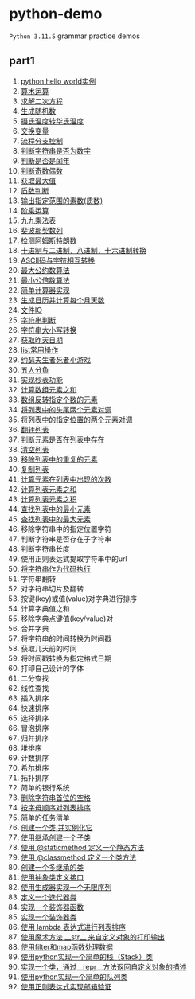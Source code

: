 # python-demo

`Python 3.11.5` grammar practice demos

## part1

1. [python hello world实例](https://github.com/bigredcapss/python-demo/part1/blob/main/helloworld.py)
2. [算术运算](https://github.com/bigredcapss/python-demo/blob/main/part1/test_operations.py)
3. [求解二次方程](https://github.com/bigredcapss/python-demo/blob/main/part1/quadratic_solver.py)
4. [生成随机数](https://github.com/bigredcapss/python-demo/blob/main/part1/test_random.py)
5. [摄氏温度转华氏温度](https://github.com/bigredcapss/python-demo/blob/main/part1/temperature_convert.py)
6. [交换变量](https://github.com/bigredcapss/python-demo/blob/main/part1/test_swap_var.py)
7. [流程分支控制](https://github.com/bigredcapss/python-demo/blob/main/part1/test_process_branch.py)
8. [判断字符串是否为数字](https://github.com/bigredcapss/python-demo/blob/main/part1/test_is_number.py)
9. [判断是否是闰年](https://github.com/bigredcapss/python-demo/blob/main/part1/test_leap_year.py)
10. [判断奇数偶数](https://github.com/bigredcapss/python-demo/blob/main/part1/test_odd_even.py)
11. [获取最大值](https://github.com/bigredcapss/python-demo/blob/main/part1/test_max.py)
12. [质数判断](https://github.com/bigredcapss/python-demo/blob/main/part1/test_prime.py)
13. [输出指定范围的素数(质数)](https://github.com/bigredcapss/python-demo/blob/main/part1/test_output_range_number.py)
14. [阶乘运算](https://github.com/bigredcapss/python-demo/blob/main/part1/test_factorial.py)
15. [九九乘法表](https://github.com/bigredcapss/python-demo/blob/main/part1/test_multiplication-table.py)
16. [斐波那契数列](https://github.com/bigredcapss/python-demo/blob/main/part1/test_fibonacci_sequence.py)
17. [检测阿姆斯特朗数](https://github.com/bigredcapss/python-demo/blob/main/part1/test_armstrong_number.py)
18. [十进制与二进制，八进制，十六进制转换](https://github.com/bigredcapss/python-demo/blob/main/part1/test_number_system.py)
19. [ASCII码与字符相互转换](https://github.com/bigredcapss/python-demo/blob/main/part1/test_ascii.py)
20. [最大公约数算法](https://github.com/bigredcapss/python-demo/blob/main/part1/test_hcf.py)
21. [最小公倍数算法](https://github.com/bigredcapss/python-demo/blob/main/part1/test_lcm.py)
22. [简单计算器实现](https://github.com/bigredcapss/python-demo/blob/main/part1/test_calculator.py)
23. [生成日历并计算每个月天数](https://github.com/bigredcapss/python-demo/blob/main/part1/test_calendar.py)
24. [文件IO](https://github.com/bigredcapss/python-demo/blob/main/part1/test_file_io.py)
25. [字符串判断](https://github.com/bigredcapss/python-demo/blob/main/part1/test_str.py)
26. [字符串大小写转换](https://github.com/bigredcapss/python-demo/blob/main/part1/test_str_convert.py)
27. [获取昨天日期](https://github.com/bigredcapss/python-demo/blob/main/part1/test_datetime.py)
28. [list常用操作](https://github.com/bigredcapss/python-demo/blob/main/part1/test_list.py)
29. [约瑟夫生者死者小游戏](https://github.com/bigredcapss/python-demo/blob/main/part1/test_joseph.py)
30. [五人分鱼](https://github.com/bigredcapss/python-demo/blob/main/part1/test_fish.py)
31. [实现秒表功能](https://github.com/bigredcapss/python-demo/blob/main/part1/test_time.py)
32. [计算数组元素之和](https://github.com/bigredcapss/python-demo/blob/main/part1/test_sum_array.py)
33. [数组反转指定个数的元素](https://github.com/bigredcapss/python-demo/blob/main/part1/test_reverse_array.py)
34. [将列表中的头尾两个元素对调](https://github.com/bigredcapss/python-demo/blob/main/part1/test_swap_head_tail.py)
35. [将列表中的指定位置的两个元素对调](https://github.com/bigredcapss/python-demo/blob/main/part1/test_swap_element.py)
36. [翻转列表](https://github.com/bigredcapss/python-demo/blob/main/part1/test_reverse_list.py)
37. [判断元素是否在列表中存在](https://github.com/bigredcapss/python-demo/blob/main/part1/test_element_in_list.py)
38. [清空列表](https://github.com/bigredcapss/python-demo/blob/main/part1/test_clean_list.py)
39. [移除列表中的重复的元素](https://github.com/bigredcapss/python-demo/blob/main/part1/test_remove_distinct.py)
40. [复制列表](https://github.com/bigredcapss/python-demo/blob/main/part1/test_copy_list.py)
41. [计算元素在列表中出现的次数](https://github.com/bigredcapss/python-demo/blob/main/part1/test_element_count.py)
42. [计算列表元素之和](https://github.com/bigredcapss/python-demo/blob/main/part1/test_list_element_sum.py)
43. [计算列表元素之积](https://github.com/bigredcapss/python-demo/blob/main/part1/test_list_element_multi.py)
44. [查找列表中的最小元素](https://github.com/bigredcapss/python-demo/blob/main/part1/test_list_min_element.py)
45. [查找列表中的最大元素](https://github.com/bigredcapss/python-demo/blob/main/part1/test_list_max_element.py)
46. 移除字符串中的指定位置字符
47. 判断字符串是否存在子字符串
48. 判断字符串长度
49. 使用正则表达式提取字符串中的url
50. [将字符串作为代码执行](https://github.com/bigredcapss/python-demo/blob/main/part1/test_exec.py)
51. 字符串翻转
52. 对字符串切片及翻转
53. 按键(key)或值(value)对字典进行排序
54. 计算字典值之和[](https://)
55. 移除字典点键值(key/value)对
56. 合并字典
57. 将字符串的时间转换为时间戳
58. 获取几天前的时间
59. 将时间戳转换为指定格式日期
60. 打印自己设计的字体
61. 二分查找
62. 线性查找
63. 插入排序
64. 快速排序
65. 选择排序
66. 冒泡排序
67. 归并排序
68. 堆排序
69. 计数排序
70. 希尔排序
71. 拓扑排序
72. 简单的银行系统
73. [删除字符串首位的空格](https://github.com/bigredcapss/python-demo/blob/main/part1/test_strip.py)
74. [按字母顺序对列表排序](https://github.com/bigredcapss/python-demo/blob/main/part1/test_sort.py)
75. 简单的任务清单
76. [创建一个类,并实例化它](https://github.com/bigredcapss/python-demo/blob/main/part1/test_class_init.py)
77. [使用继承创建一个子类](https://github.com/bigredcapss/python-demo/blob/main/part1/test_class_extend.py)
78. [使用 @staticmethod 定义一个静态方法](https://github.com/bigredcapss/python-demo/blob/main/part1/test_static_method.py)
79. [使用 @classmethod 定义一个类方法](https://github.com/bigredcapss/python-demo/blob/main/part1/test_class_method.py)
80. [创建一个多继承的类](https://github.com/bigredcapss/python-demo/blob/main/part1/test_multi_extend.py)
81. [使用抽象类定义接口](https://github.com/bigredcapss/python-demo/blob/main/part1/test_abstract_class.py)
82. [使用生成器实现一个无限序列](https://github.com/bigredcapss/python-demo/blob/main/part1/test_infinite_sequence.py)
83. [定义一个迭代器类](https://github.com/bigredcapss/python-demo/blob/main/test_iter_class.py)
84. [实现一个装饰器函数](https://github.com/bigredcapss/python-demo/blob/main/test_decorator_function.py)
85. [实现一个装饰器类](https://github.com/bigredcapss/python-demo/blob/main/test_decorator_class.py)
86. [使用 lambda 表达式进行列表排序](https://github.com/bigredcapss/python-demo/blob/main/part1/test_lambda.py)
87. [使用魔术方法 \_\_str\_\_ 来自定义对象的打印输出](https://github.com/bigredcapss/python-demo/blob/main/part1/test_tostring.py)
88. [使用filter和map函数处理数据](https://github.com/bigredcapss/python-demo/blob/main/part1/test_filter_map.py)
89. [使用python实现一个简单的栈（Stack）类](https://github.com/bigredcapss/python-demo/blob/main/part1/test_stack.py)
90. [实现一个类，通过__repr__方法返回自定义对象的描述](https://github.com/bigredcapss/python-demo/blob/main/part1/test_repr.py)
91. [使用python实现一个简单的队列类](https://github.com/bigredcapss/python-demo/blob/main/part1/test_queue.py)
92. [使用正则表达式实现邮箱验证](https://github.com/bigredcapss/python-demo/blob/main/part1/test_regex.py)
